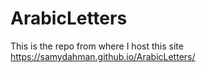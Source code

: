 # ArabicLetters

This is the repo from where I host this site https://samydahman.github.io/ArabicLetters/

